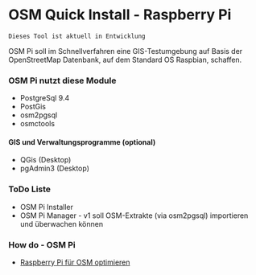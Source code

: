 # OSM Quick Install - Raspberry Pi
```
Dieses Tool ist aktuell in Entwicklung
```
OSM Pi soll im Schnellverfahren eine GIS-Testumgebung auf Basis der OpenStreetMap Datenbank, auf dem Standard OS Raspbian, schaffen.

### OSM Pi nutzt diese Module
+ PostgreSql 9.4
+ PostGis
+ osm2pgsql
+ osmctools

#### GIS und Verwaltungsprogramme (optional)
+ QGis (Desktop)
+ pgAdmin3 (Desktop)

### ToDo Liste
+ OSM Pi Installer
+ OSM Pi Manager - v1 soll OSM-Extrakte (via osm2pgsql) importieren und überwachen können

### How do - OSM Pi
+ [Raspberry Pi für OSM optimieren](https://github.com/MS-WebDev/osm-pi/wiki/Raspberry-Pi-f%C3%BCr-OSM-optimieren)
